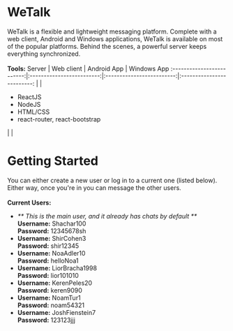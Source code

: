 # WeTalk
WeTalk is a flexible and lightweight messaging platform. Complete with a web client, Android and Windows applications, WeTalk is available on most of the popular platforms. Behind the scenes, a powerful server keeps everything synchronized.
<br><br>
<b>Tools:</b>
Server             | Web client | Android App | Windows App
:-------------------------:|:-------------------------:|:-------------------------:|:-------------------------:
|  | <ul><li>ReactJS</li><li>NodeJS</li><li>HTML/CSS</li><li>react-router, react-bootstrap</li></ul> |  | 

# Getting Started
You can either create a new user or log in to a current one (listed below). Either way, once you're in you can message the other users.
<br><br>
<b>Current Users:</b>
<ul>
  <li>
    <i>** This is the main user, and it already has chats by default **</i> <br>
    <b>Username:</b> Shachar100<br>
    <b>Password:</b> 12345678sh
  </li>
  <li>
    <b>Username:</b> ShirCohen3<br>
    <b>Password:</b> shir12345
  </li>
  <li>
    <b>Username:</b> NoaAdler10<br>
    <b>Password:</b> helloNoa1
  </li>
  <li>
    <b>Username:</b> LiorBracha1998<br>
    <b>Password:</b> lior101010
  </li>
  <li>
    <b>Username:</b> KerenPeles20<br>
    <b>Password:</b> keren9090
  </li>
  <li>
    <b>Username:</b> NoamTur1
<br>    <b>Password:</b> noam54321
  </li>
  <li>
    <b>Username:</b> JoshFienstein7<br>
    <b>Password:</b> 123123jjj
  </li>
</ul>
